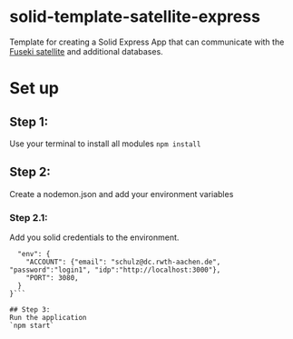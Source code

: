 # solid-template-satellite-express

Template for creating a Solid Express App that can communicate with the [Fuseki satellite](https://github.com/LBD-Hackers/lbdserver-sparql-satellite) and additional databases.

# Set up

## Step 1:
Use your terminal to install all modules
`npm install`
## Step 2:
Create a nodemon.json and add your environment variables
### Step 2.1: 
Add you solid credentials to the environment.
```{
  "env": {
    "ACCOUNT": {"email": "schulz@dc.rwth-aachen.de", "password":"login1", "idp":"http://localhost:3000"},
    "PORT": 3080,
  }
}```

## Step 3:
Run the application
`npm start`
